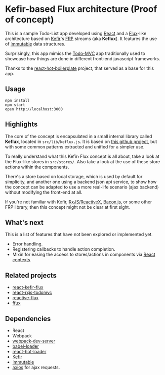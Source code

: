 Kefir-based Flux architecture (Proof of concept)
================================================

This is a sample Todo-List app developed using [React][] and a [Flux][]-like
architecture based on [Kefir][]'s [FRP][] streams (aka **Keflux**).  It
features the use of [Immutable][] data structures.

Surprisingly, this app mimics the [Todo-MVC][] app traditionally used to
showcase how things are done in different front-end javascript frameworks.

Thanks to the [react-hot-boilerplate][] project, that served as a base for this
app.

[React]: https://facebook.github.io/react/
[Flux]: https://facebook.github.io/flux/
[Kefir]: https://rpominov.github.io/kefir/
[FRP]: https://en.wikipedia.org/wiki/Functional_reactive_programming
[Immutable]: https://facebook.github.io/immutable-js/
[Todo-MVC]: http://todomvc.com/
[react-hot-boilerplate]: https://github.com/gaearon/react-hot-boilerplate

## Usage

```
npm install
npm start
open http://localhost:3000
```

## Highlights

The core of the concept is encapsulated in a small internal library called
**Keflux**, located in `src/lib/keflux.js`.  It is based on [this github
project][], but with some common patterns extracted and unified for a simpler
use.

[this github project]: https://github.com/lapanoid/react-kefir-flux/

To really understand what this Kefir+Flux concept is all about, take a look at
the Flux-like stores in `src/stores/`.  Also take a look at the use of these
store actions within the components.

There's a store based on local storage, which is used by default for
simplicity, and another one using a backend json api service, to show how the
concept can be adapted to use a more real-life scenario (ajax backend) without
modifying the front-end at all.

If you're not familiar with Kefir, [RxJS][]/[ReactiveX][], [Bacon.js][], or
some other FRP library, then this concept might not be clear at first sight.

[RxJS]: https://reactive-extensions.github.io/RxJS/
[ReactiveX]: http://reactivex.io
[Bacon.js]: https://baconjs.github.io/

## What's next

This is a list of features that have not been explored or implemented yet.

* Error handling.
* Registering callbacks to handle action completion.
* Mixin for easing the access to stores/actions in components via [React contexts][].

[React contexts]: https://blog.jscrambler.com/react-js-communication-between-components-with-contexts/

## Related projects

* [react-kefir-flux](https://github.com/lapanoid/react-kefir-flux/)
* [react-rxjs-todomvc](https://github.com/fdecampredon/react-rxjs-todomvc)
* [reactive-flux](https://github.com/codesuki/reactive-flux)
* [ffux](https://github.com/milankinen/ffux)

## Dependencies

* React
* Webpack
* [webpack-dev-server](https://github.com/webpack/webpack-dev-server)
* [babel-loader](https://github.com/babel/babel-loader)
* [react-hot-loader](https://github.com/gaearon/react-hot-loader)
* [Kefir](https://rpominov.github.io/kefir/)
* [Immutable](https://facebook.github.io/immutable-js/)
* [axios](https://github.com/mzabriskie/axios) for ajax requests.

